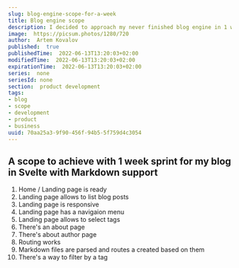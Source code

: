 ```yaml
---
slug: blog-engine-scope-for-a-week
title: Blog engine scope
description: I decided to approach my never finished blog engine in 1 week with fixed scope to make the end visible.
image:  https://picsum.photos/1280/720
author:  Artem Kovalov
published:  true
publishedTime:  2022-06-13T13:20:03+02:00
modifiedTime:  2022-06-13T13:20:03+02:00
expirationTime:  2022-06-13T13:20:03+02:00
series:  none
seriesId: none
section:  product development
tags:
- blog
- scope
- development
- product
- business
uuid: 70aa25a3-9f90-456f-94b5-5f759d4c3054
---
```


## A scope to achieve with 1 week sprint for my blog in Svelte with Markdown support

1. Home / Landing page is ready
  1. Landing page allows to list blog posts
  1. Landing page is responsive
  1. Landing page has a navigaion menu
  1. Landing page allows to select tags
1. There's an about page
1. There's about author page
1. Routing works
1. Markdown files are parsed and routes a created based on them
1. There's a way to filter by a tag
